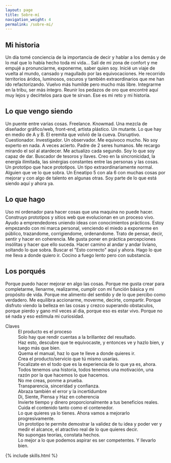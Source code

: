 ```yaml
---
layout: page
title: Sobre-mí
navigation_weight: 4
permalink: /sobre-mi/
---
```


<section class="Card">

  <div class="Card__item">
    <h1 class="Card-title">
      Mi historia
    </h1>
    <p>Un día tomé conciencia de la importancia de decir y hablar a los demás y de lo mal que lo había hecho toda mi vida... Salí de mi zona de confort y me empujé a pronunciarme, exponerme, saber quien soy. Inicié un viaje de vuelta al mundo, cansado y magullado por las equivocaciones. He recorrido territorios áridos, luminosos, oscuros y también extraordinarios que me han ido refactorizando. Vuelvo más humilde pero mucho más libre. Integrarme en la tribu, ser más íntegro. Reunir los pedazos de oro que encontré aquí muy lejos y decírtelos para que te sirvan. Ese es mi reto y mi historia.</p>
  </div>

  <div class="Card__item">
    <h1 class="Card-title">
      Lo que vengo siendo
    </h1>
    <p>Un puente entre varias cosas. Freelance. Knowmad. Una mezcla de diseñador gráfico/web, front-end, artista plástico. Un mutante. Lo que hay en medio de A y B. El eremita que volvió de la cueva. Disruptivo. Cuestionador. Investigador. Un observador. Me equivoco mucho. No soy experto en nada. A veces acierto. Padre de 2 seres humanos. Me recargo mirando el sol al atardecer. Me actualizo cada segundo. Soy lo que soy capaz de dar. Buscador de tesoros y llaves. Creo en la sincronicidad, la energía ilimitada, las sinérgias constantes entre las personas y las cosas. Un prototipo que hace prototipos. Un tipo extraordinariamente normal. Alguien que ve lo que sobra. Un Eneatipo 5 con ala 6 con muchas cosas por mejorar y con algo de talento en algunas otras. Soy parte de lo que está siendo aquí y ahora ya.</p>
  </div>

  <div class="Card__item">
    <h1 class="Card-title">
      Lo que hago
    </h1>
    <p>Uso mi ordenador para hacer cosas que una maquina no puede hacer. Construyo prototipos y sitios web que evolucionan en un proceso vivo. Ayudo a emprendedores uniendo ideas con conocimientos prácticos. Estoy empezando con mi marca personal, venciendo el miedo a exponerme en público, trazandome, corrigiendome, ordenandome. Trato de pensar, decir, sentir y hacer en coherencia. Me gusta poner en práctica percepciones insólitas y hacer que ello suceda. Hacer camino al andar y andar liviano, soltando lo que sobra. Buscar el "Esto correcto" aquí y ahora. Hago lo que me lleva a donde quiero ir. Cocino a fuego lento pero con substancia.</p>
  </div>


  <div class="Card__item">
    <h1 class="Card-title">
      Los porqués
    </h1>
    <p>Porque puedo hacer mejorar en algo las cosas. Porque me gusta crear para completarme, llenarme, realizarme, cumplir con mi función básica y mi propósito de vida. Porque me alimento del sentido y de lo que percibo como verdadero. Me equilibra accionarme, moverme, decirte, compartir. Porque disfruto viendo la belleza en las cosas y crezco superando obstaculos, porque pierdo y gano mil veces al dia, porque eso es estar vivo. Porque no sé nada y eso estimula mi curiosidad.</p>
</div>


  <dl>
    <dt>Claves</dt>
    <dd>El producto es el proceso</dd>
    <dd>Solo hay que rendir cuentas a la brillantez del resultado.</dd>
    <dd>Haz esto, descubre que te equivocaste, y entonces ve y hazlo bien, y luego más que bien.</dd>
    <dd>Quema el manual, haz lo que te lleve a donde quieres ir.</dd>
    <dd>Crea el producto/servicio que tú mismo usarías.</dd>
    <dd>Focalizate en el todo que es la experiencia de lo que ya es, ahora.</dd>
    <dd>Todos tenemos una historia, todos tenemos una motivación, una razón por la que hacemos lo que hacemos.</dd>
    <dd>No me creas, ponme a prueba.</dd>
    <dd>Transparencia, sinceridad y confianza.</dd>
    <dd>Abraza también el error y la incertidumbre</dd>
    <dd>Di, Siente, Piensa y Haz en coherencia</dd>
    <dd>Invierte tiempo y dinero proporcionalmente a tus beneficios reales.</dd>
    <dd>Cuida el contenido tanto como el contenedor.</dd>
    <dd>Lo que quieres ya lo tienes. Ahora vamos a mejorarlo progresivamente.</dd>
    <dd>Un prototipo te permite demostrar la validez de tu idea y poder ver y medir el alcance, el atractivo real de lo que quieres decir.</dd>
    <dd>No supongas teorías, constata hechos.</dd>
    <dd>Lo mejor a lo que podemos aspirar es ser competentes. Y llevarlo bien.</dd>
  </dl>

</section>

<section>
  {% include skills.html %}
</section>
